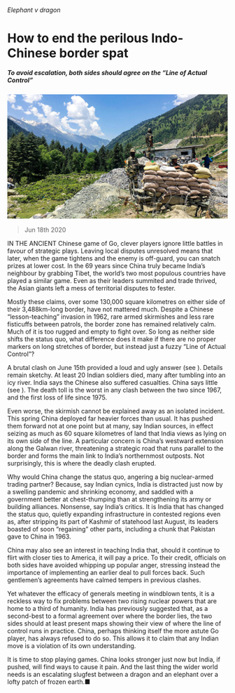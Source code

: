 ###### Elephant v dragon

# How to end the perilous Indo-Chinese border spat 

##### To avoid escalation, both sides should agree on the “Line of Actual Control” 

![image](images/20200620_LDP004_0.jpg) 

> Jun 18th 2020 

IN THE ANCIENT Chinese game of Go, clever players ignore little battles in favour of strategic plays. Leaving local disputes unresolved means that later, when the game tightens and the enemy is off-guard, you can snatch prizes at lower cost. In the 69 years since China truly became India’s neighbour by grabbing Tibet, the world’s two most populous countries have played a similar game. Even as their leaders summited and trade thrived, the Asian giants left a mess of territorial disputes to fester.

Mostly these claims, over some 130,000 square kilometres on either side of their 3,488km-long border, have not mattered much. Despite a Chinese “lesson-teaching” invasion in 1962, rare armed skirmishes and less rare fisticuffs between patrols, the border zone has remained relatively calm. Much of it is too rugged and empty to fight over. So long as neither side shifts the status quo, what difference does it make if there are no proper markers on long stretches of border, but instead just a fuzzy “Line of Actual Control”?


A brutal clash on June 15th provided a loud and ugly answer (see ). Details remain sketchy. At least 20 Indian soldiers died, many after tumbling into an icy river. India says the Chinese also suffered casualties. China says little (see ). The death toll is the worst in any clash between the two since 1967, and the first loss of life since 1975.

Even worse, the skirmish cannot be explained away as an isolated incident. This spring China deployed far heavier forces than usual. It has pushed them forward not at one point but at many, say Indian sources, in effect seizing as much as 60 square kilometres of land that India views as lying on its own side of the line. A particular concern is China’s westward extension along the Galwan river, threatening a strategic road that runs parallel to the border and forms the main link to India’s northernmost outposts. Not surprisingly, this is where the deadly clash erupted.

Why would China change the status quo, angering a big nuclear-armed trading partner? Because, say Indian cynics, India is distracted just now by a swelling pandemic and shrinking economy, and saddled with a government better at chest-thumping than at strengthening its army or building alliances. Nonsense, say India’s critics. It is India that has changed the status quo, quietly expanding infrastructure in contested regions even as, after stripping its part of Kashmir of statehood last August, its leaders boasted of soon “regaining” other parts, including a chunk that Pakistan gave to China in 1963.

China may also see an interest in teaching India that, should it continue to flirt with closer ties to America, it will pay a price. To their credit, officials on both sides have avoided whipping up popular anger, stressing instead the importance of implementing an earlier deal to pull forces back. Such gentlemen’s agreements have calmed tempers in previous clashes.

Yet whatever the efficacy of generals meeting in windblown tents, it is a reckless way to fix problems between two rising nuclear powers that are home to a third of humanity. India has previously suggested that, as a second-best to a formal agreement over where the border lies, the two sides should at least present maps showing their view of where the line of control runs in practice. China, perhaps thinking itself the more astute Go player, has always refused to do so. This allows it to claim that any Indian move is a violation of its own understanding.

It is time to stop playing games. China looks stronger just now but India, if pushed, will find ways to cause it pain. And the last thing the wider world needs is an escalating slugfest between a dragon and an elephant over a lofty patch of frozen earth.■

